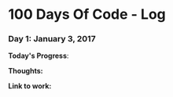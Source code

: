 # 100 Days Of Code - Log

### Day 1: January 3, 2017

**Today's Progress**: 

**Thoughts:**

**Link to work:**


